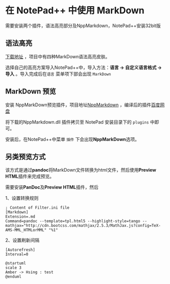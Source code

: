 # 在 NotePad++ 中使用 MarkDown

需要安装两个插件，语法高亮部分及NppMarkdown，NotePad++安装32bit版

## 语法高亮

[下载地址](https://github.com/Edditoria/markdown_npp) ，项目中有四种MarkDown语法高亮皮肤。

选择自己的高亮方案导入NotePad++中，导入方法：**语言 -> 自定义语言格式 -> 导入** 。导入完成后在`语言` 菜单项下部会出现 `MarkDown`


## MarkDown 预览
安装 NppMarkDown预览插件，项目地址[NppMarkdown](https://github.com/gclxry/NppMarkdown) ，编译后的插件[百度网盘](http://pan.baidu.com/s/1c08pOjQ) 

将下载的NppMarkdown.dll 插件拷贝至 NotePad 安装目录下的 `plugins` 中即可。

安装后，在NotePad++中菜单 `插件` 下会出现**NppMarkDown**选项。

## 另类预览方式

该方式是通过**pandoc**将MarkDown文件转换为html文件，然后使用**Preview HTML**插件来完成预览。

需要安装**PanDoc**及**Preview HTML**插件，然后

1、设置转换规则

```
; Content of Filter.ini file
[Markdown]
Extension=.md
Command=pandoc --template=tpl.html5 --highlight-style=tango --mathjax="http://cdn.bootcss.com/mathjax/2.5.3/MathJax.js?config=TeX-AMS-MML_HTMLorMML" "%1"
```

2、设置刷新间隔

```
[Autorefresh]
Interval=0
```

```plantuml
@startuml
scale 3
Amber -> Hsing : test
@enduml
```
